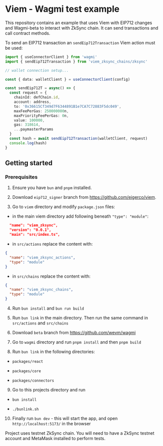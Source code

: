 # Viem - Wagmi test example

This repository contains an example that uses Viem with EIP712 changes and Wagmi-beta to interact with ZkSync chain. It can send transactions and call contract methods.

To send an EIP712 transaction an `sendEip712Transaction` Viem action must be used:

``` ts
import { useConnectorClient } from 'wagmi'
import { sendEip712Transaction } from 'viem_zksync_chains/zksync'

// wallet connection setup...

const { data: walletClient } = useConnectorClient(config) 

const sendEip712T = async() => {
  const request = {
    chainId: defChain.id,
    account: address,
    to: '0x36615Cf349d7F6344891B1e7CA7C72883F5dc049',
    maxFeePerGas: 250000000n,
    maxPriorityFeePerGas: 0n,
    value: 100000,
    gas: 318614,
    ...paymasterParams
  }
  const hash = await sendEip712Transaction(walletClient, request)
  console.log(hash)
}
```

## Getting started

### Prerequisites

1. Ensure you have `bun` and `pnpm` installed.

2. Download `eip712_signer` branch from https://github.com/eigerco/viem.

3. Go to `viem` directory and modify `package.json` files:

 * in the main viem directory add following beneath `"type": "module"`:

 ``` json
   "name": "viem_zksync",
   "version": "0.0.1",
   "main": "src/index.ts",
 ```

* in `src/actions` replace the content with:

``` json
{
  "name": "viem_zksync_actions",
  "type": "module"
}
```

* in `src/chains` replace the content with:

``` json
{
  "name": "viem_zksync_chains",
  "type": "module"
}
```

4. Run `bun install` and `bun run build`

5. Run `bun link` in the main directory. Then run the same command in `src/actions` and `src/chains`

6. Download `beta` branch from https://github.com/wevm/wagmi

7. Go to `wagmi` directory and run `pnpm install` and then `pnpm build`

8. Run `bun link` in the following directories:

* `packages/react`

* `packages/core`

* `packages/connectors`

9. Go to this projects directory and run

* `bun install`

* `./bunlink.sh`

10. Finally run `bun dev` - this will start the app, and open `http://localhost:5173/` in the browser


Project uses testnet ZkSync chain. You will need to have a ZkSync testnet account and MetaMask installed to perform tests. 
